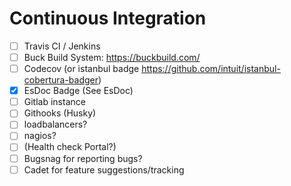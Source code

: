 # Continuous Integration

 - [ ] Travis CI / Jenkins  
 - [ ] Buck Build System: https://buckbuild.com/
 - [ ] Codecov (or istanbul badge https://github.com/intuit/istanbul-cobertura-badger)  
 - [x] EsDoc Badge (See EsDoc)   
 - [ ] Gitlab instance  
 - [ ] Githooks (Husky)  
 - [ ] loadbalancers?
 - [ ] nagios?
 - [ ] (Health check Portal?)
 - [ ] Bugsnag for reporting bugs?
 - [ ] Cadet for feature suggestions/tracking
